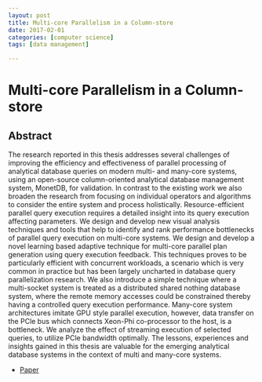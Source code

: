 ```yaml
---
layout: post
title: Multi-core Parallelism in a Column-store
date: 2017-02-01
categories: [computer science]
tags: [data management]

---
```




Multi-core Parallelism in a Column-store
===

## Abstract

The research reported in this thesis addresses several challenges of improving the efficiency and effectiveness of parallel processing of analytical database queries on modern multi- and many-core systems, using an open-source column-oriented analytical database management system, MonetDB, for validation. In contrast to the existing work we also broaden the research from focusing on individual operators and algorithms to consider the entire system and process holistically. Resource-efficient parallel query execution requires a detailed insight into its query execution affecting parameters. We design and develop new visual analysis techniques and tools that help to identify and rank performance bottlenecks of parallel query execution on multi-core systems. We design and develop a novel learning based adaptive technique for multi-core parallel plan generation using query execution feedback. This techniques proves to be particularly efficient with concurrent workloads, a scenario which is very common in practice but has been largely uncharted in database query parallelization research. We also introduce a simple technique where a multi-socket system is treated as a distributed shared nothing database system, where the remote memory accesses could be constrained thereby having a controlled query execution performance. Many-core system architectures imitate GPU style parallel execution, however, data transfer on the PCle bus which connects Xeon-Phi co-processor to the host, is a bottleneck. We analyze the effect of streaming execution of selected queries, to utilize PCle bandwidth optimally. The lessons, experiences and insights gained in this thesis are valuable for the emerging analytical database systems in the context of multi and many-core systems.

* [Paper](https://pure.uva.nl/ws/files/7942849/Gawade_Thesis_complete.pdf)

